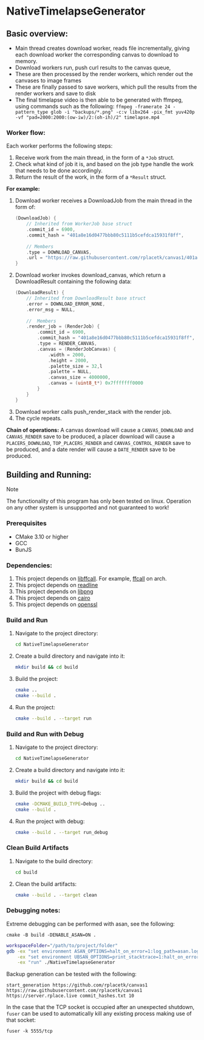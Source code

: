 # NativeTimelapseGenerator

## Basic overview:
- Main thread creates download worker, reads file incrementally, giving each download worker
   the corresponding canvas to download to memory.
- Download workers run, push curl results to the canvas queue,
- These are then processed by the render workers, which render out the canvases to image frames
- These are finally passed to save workers, which pull the results from the render workers and save to disk
- The final timelapse video is then able to be generated with ffmpeg, using commands such as the following: 
   `ffmpeg -framerate 24 -pattern_type glob -i "backups/*.png" -c:v libx264 -pix_fmt yuv420p -vf "pad=2000:2000:(ow-iw)/2:(oh-ih)/2" timelapse.mp4`

### Worker flow:
Each worker performs the following steps:
1. Receive work from the main thread, in the form of a `*Job` struct.
2. Check what kind of job it is, and based on the job type handle the work that needs to be done accordingly.
3. Return the result of the work, in the form of a `*Result` struct.

**For example:**
1. Download worker receives a DownloadJob from the main thread in the form of:
    ```c
    (DownloadJob) {
        // Inherited from WorkerJob base struct
        .commit_id = 6900,
        .commit_hash = "401a8e16d0477bbb80c5111b5cefdca15931f8ff",
        
        // Members
        .type = DOWNLOAD_CANVAS,
        .url = "https://raw.githubusercontent.com/rplacetk/canvas1/401a8e16d0477bbb80c5111b5cefdca15931f8ff/place"
    }
    ```
2. Download worker invokes download_canvas, which return a DownloadResult containing the following data:
    ```c
    (DownloadResult) {
        // Inherited from DownloadResult base struct
        .error = DOWNLOAD_ERROR_NONE,
        .error_msg = NULL,
        
        //  Members
        .render_job = (RenderJob) {
            .commit_id = 6900,
            .commit_hash = "401a8e16d0477bbb80c5111b5cefdca15931f8ff",
            .type = RENDER_CANVAS,
            .canvas = (RenderJobCanvas) {
                .width = 2000,
                .height = 2000,
                .palette_size = 32,l
                .palette = NULL,
                .canvas_size = 4000000,
                .canvas = (uint8_t*) 0x7fffffff0000
            }
        }
    }
3. Download worker calls push_render_stack with the render job.
4. The cycle repeats.

**Chain of operations:**
A canvas download will cause a `CANVAS_DOWNLOAD` and `CANVAS_RENDER` save to be produced, 
a placer download will cause a `PLACERS_DOWNLOAD`, `TOP_PLACERS_RENDER` and `CANVAS_CONTROL_RENDER`
save to be produced, and a date render will cause a `DATE_RENDER` save to be produced.


## Building and Running:
> [!NOTE]
> The functionality of this program has only been tested on linux. Operation on any
> other system is unsupported and not guaranteed to work!

### Prerequisites

- CMake 3.10 or higher
- GCC
- BunJS

### Dependencies:
1. This project depends on [libffcall](https://www.gnu.org/software/libffcall/). For example,
    [ffcall](https://archlinux.org/packages/extra/x86_64/ffcall/) on arch.
2. This project depends on [readline](https://www.gnu.org/software/bash/manual/html_node/Readline-Interaction.html)
3. This project depends on [libpng](http://www.libpng.org/pub/png/libpng.html)
4. This project depends on [cairo](https://www.cairographics.org/) 
5. This project depends on [openssl](https://openssl-library.org/)

### Build and Run

1. Navigate to the project directory:
    ```sh
    cd NativeTimelapseGenerator
    ```

2. Create a build directory and navigate into it:
    ```sh
    mkdir build && cd build
    ```

3. Build the project:
    ```sh
    cmake ..
    cmake --build .
    ```

4. Run the project:
    ```sh
    cmake --build . --target run
    ```

### Build and Run with Debug

1. Navigate to the project directory:
    ```sh
    cd NativeTimelapseGenerator
    ```

2. Create a build directory and navigate into it:
    ```sh
    mkdir build && cd build
    ```

3. Build the project with debug flags:
    ```sh
    cmake -DCMAKE_BUILD_TYPE=Debug ..
    cmake --build .
    ```

4. Run the project with debug:
    ```sh
    cmake --build . --target run_debug
    ```

### Clean Build Artifacts

1. Navigate to the build directory:
    ```sh
    cd build
    ```

2. Clean the build artifacts:
    ```sh
    cmake --build . --target clean
    ```

### Debugging notes:
Extreme debugging can be performed with asan, see the following:
```
cmake -B build -DENABLE_ASAN=ON .
```
```bash
workspaceFolder="/path/to/project/folder"
gdb -ex "set environment ASAN_OPTIONS=halt_on_error=1:log_path=asan.log:suppressions=${workspaceFolder}/NativeTimelapseGenerator/asan.supp:verbosity=3" \
    -ex "set environment UBSAN_OPTIONS=print_stacktrace=1:halt_on_error=1:suppressions=${workspaceFolder}/NativeTimelapseGenerator/ubsan.supp" \
    -ex "run" ./NativeTimelapseGenerator
```
Backup generation can be tested with the following:
```
start_generation https://github.com/rplacetk/canvas1 https://raw.githubusercontent.com/rplacetk/canvas1 https://server.rplace.live commit_hashes.txt 10
```
In the case that the TCP socket is occupied after an unexpected shutdown, `fuser`
can be used to automatically kill any existing process making use of that socket:
```
fuser -k 5555/tcp
```